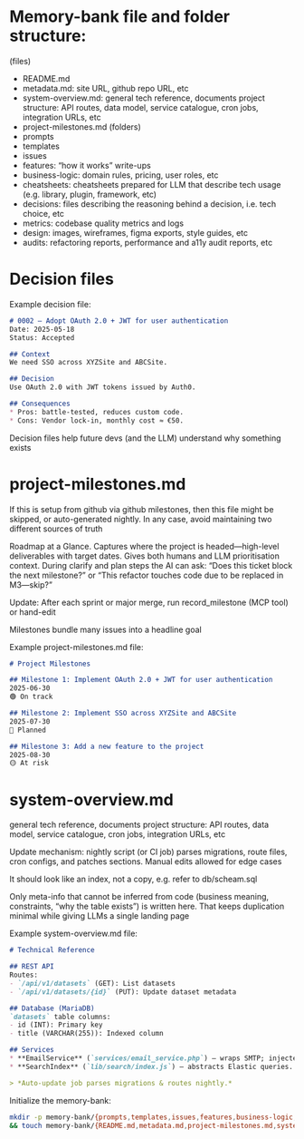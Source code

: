 # Memory-bank file and folder structure:

(files)
- README.md
- metadata.md: site URL, github repo URL, etc
- system-overview.md: general tech reference, documents project structure: API routes, data model, service catalogue, cron jobs, integration URLs, etc
- project-milestones.md
(folders)
- prompts
- templates
- issues
- features: “how it works” write-ups
- business-logic: domain rules, pricing, user roles, etc
- cheatsheets: cheatsheets prepared for LLM that describe tech usage (e.g. library, plugin, framework, etc)
- decisions: files describing the reasoning behind a decision, i.e. tech choice, etc
- metrics: codebase quality metrics and logs
- design: images, wireframes, figma exports, style guides, etc
- audits: refactoring reports, performance and a11y audit reports, etc


# Decision files

Example decision file:


```md
# 0002 – Adopt OAuth 2.0 + JWT for user authentication
Date: 2025-05-18
Status: Accepted

## Context
We need SSO across XYZSite and ABCSite.

## Decision
Use OAuth 2.0 with JWT tokens issued by Auth0.

## Consequences
* Pros: battle-tested, reduces custom code.
* Cons: Vendor lock-in, monthly cost ≈ €50.
```

Decision files help future devs (and the LLM) understand why something exists

# project-milestones.md

If this is setup from github via github milestones, then this file might be skipped, or auto-generated nightly. In any case, avoid maintaining two different sources of truth

Roadmap at a Glance. Captures where the project is headed—high-level deliverables with target dates. Gives both humans and LLM prioritisation context. During clarify and plan steps the AI can ask: “Does this ticket block the next milestone?” or “This refactor touches code due to be replaced in M3—skip?”

Update: After each sprint or major merge, run record_milestone (MCP tool) or hand-edit

Milestones bundle many issues into a headline goal

Example project-milestones.md file:

```md
# Project Milestones

## Milestone 1: Implement OAuth 2.0 + JWT for user authentication
2025-06-30
🟢 On track

## Milestone 2: Implement SSO across XYZSite and ABCSite
2025-07-30
🔵 Planned

## Milestone 3: Add a new feature to the project
2025-08-30
🟡 At risk

```

# system-overview.md

general tech reference, documents project structure: API routes, data model, service catalogue, cron jobs, integration URLs, etc

Update mechanism: nightly script (or CI job) parses migrations, route files, cron configs, and patches sections. Manual edits allowed for edge cases

It should look like an index, not a copy, e.g. refer to db/scheam.sql

Only meta-info that cannot be inferred from code (business meaning, constraints, “why the table exists”) is written here. That keeps duplication minimal while giving LLMs a single landing page

Example system-overview.md file:

```md
# Technical Reference

## REST API
Routes:
- `/api/v1/datasets` (GET): List datasets
- `/api/v1/datasets/{id}` (PUT): Update dataset metadata

## Database (MariaDB)
`datasets` table columns:
- id (INT): Primary key
- title (VARCHAR(255)): Indexed column

## Services
* **EmailService** (`services/email_service.php`) – wraps SMTP; injected via DI.
* **SearchIndex** (`lib/search/index.js`) – abstracts Elastic queries.

> *Auto-update job parses migrations & routes nightly.*
```


Initialize the memory-bank:


```sh
mkdir -p memory-bank/{prompts,templates,issues,features,business-logic,cheatsheets,decisions,metrics,design,audits} \
&& touch memory-bank/{README.md,metadata.md,project-milestones.md,system-overview.md}
```